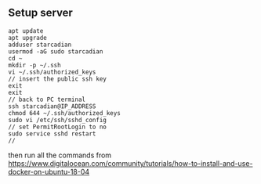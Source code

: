 ## Setup server
```
apt update
apt upgrade
adduser starcadian
usermod -aG sudo starcadian
cd ~
mkdir -p ~/.ssh
vi ~/.ssh/authorized_keys
// insert the public ssh key
exit 
exit
// back to PC terminal
ssh starcadian@IP_ADDRESS
chmod 644 ~/.ssh/authorized_keys
sudo vi /etc/ssh/sshd_config
// set PermitRootLogin to no
sudo service sshd restart
// 
```
then run all the commands from https://www.digitalocean.com/community/tutorials/how-to-install-and-use-docker-on-ubuntu-18-04
